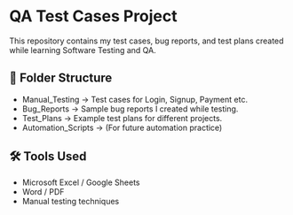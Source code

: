 # QA Test Cases Project

This repository contains my test cases, bug reports, and test plans created while learning Software Testing and QA.

## 📂 Folder Structure
- Manual_Testing → Test cases for Login, Signup, Payment etc.
- Bug_Reports → Sample bug reports I created while testing.
- Test_Plans → Example test plans for different projects.
- Automation_Scripts → (For future automation practice)

## 🛠 Tools Used
- Microsoft Excel / Google Sheets
- Word / PDF
- Manual testing techniques
